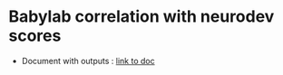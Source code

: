 # Babylab correlation with neurodev scores

* Document with outputs : [link to doc](docs/correlation_babylab_neuro.html)

